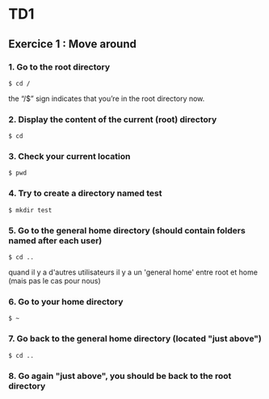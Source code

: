 # TD1
## Exercice 1 : Move around

### 1. Go to the root directory
```
$ cd /
```
the “/$” sign indicates that you’re in the root directory now.

### 2. Display the content of the current (root) directory
```
$ cd
```
### 3. Check your current location
```
$ pwd
```
### 4. Try to create a directory named test
```
$ mkdir test
```
### 5. Go to the general home directory (should contain folders named after each user)
```
$ cd ..
```
quand il y a d'autres utilisateurs il y a un 'general home' entre root et home (mais pas le cas pour nous)
### 6. Go to your home directory
```
$ ~
```
### 7. Go back to the general home directory (located "just above")
```
$ cd ..
```
### 8. Go again "just above", you should be back to the root directory







